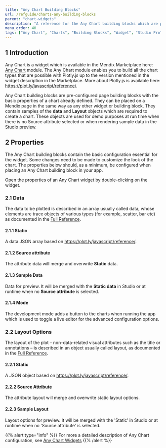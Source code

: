 ```yaml
---
title: "Any Chart Building Blocks"
url: /refguide/charts-any-building-blocks
parent: "chart-widgets"
description: "A reference for the Any Chart building blocks which are provided as part of the Any Chart widget"
menu_order: 40
tags: ["Any Chart", "Charts", "Building Blocks", "Widget", "Studio Pro"]
---
```


## 1 Introduction

Any Chart is a widget which is available in the Mendix Marketplace here: [Any Chart](/appstore/modules/any-chart) module. The Any Chart module enables you to build all the chart types that are possible with Plotly.js up to the version mentioned in the widget description in the Marketplace. More about Plotly.js is available here: https://plot.ly/javascript/reference/.

Any Chart building blocks are pre-configured page building blocks with the basic properties of a chart already defined. They can be placed on a Mendix page in the same way as any other widget or building block. They contain samples of the **data** and **Layout** objects which are required to create a chart. These objects are used for demo purposes at run time when there is no Source attribute selected or when rendering sample data in the Studio preview.

## 2 Properties

The Any Chart building blocks contain the basic configuration essential for the widget. Some changes need to be made to customize the look of the chart. The properties below should, as a minimum, be configured when placing an Any Chart building block in your app.

Open the properties of an Any Chart widget by double-clicking on the widget.

### 2.1 Data

The data to be plotted is described in an array usually called data, whose elements are trace objects of various types (for example, scatter, bar etc) as documented in the [Full Reference](https://plot.ly/javascript/reference).

#### 2.1.1 Static

A data JSON array based on https://plot.ly/javascript/reference/.

#### 2.1.2 Source attribute

The attribute data will merge and overwrite **Static** data.

#### 2.1.3 Sample Data

Data for preview. It will be merged with the **Static data** in Studio or at runtime when no **Source attribute** is selected.

#### 2.1.4 Mode

The development mode adds a button to the charts when running the app which is used to toggle a live editor for the advanced configuration options.

### 2.2 Layout Options

The layout of the plot – non-data-related visual attributes such as the title or annotations – is described in an object usually called layout, as documented in the [Full Reference](https://plot.ly/javascript/reference/#layout).

#### 2.2.1 Static

A JSON object based on https://plot.ly/javascript/reference/.

#### 2.2.2 Source Attribute

The attribute layout will merge and overwrite static layout options.

#### 2.2.3 Sample Layout

Layout options for preview. It will be merged with the 'Static' in Studio or at runtime when no 'Source attribute' is selected.

{{% alert type="info" %}}
For more a detailed description of Any Chart configuration, see [Any Chart Widgets](charts-any-configuration)
{{% /alert %}}
